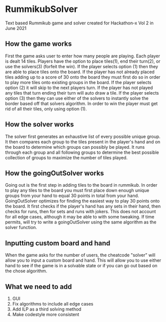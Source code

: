 # RummikubSolver
Text based Rummikub game and solver created for Hackathon-x Vol 2 in June 2021

## How the game works
First the game asks user to enter how many people are playing. Each player is dealt 14 tiles. Players have the option to place tiles(1), end their turn(2), or use the solvers(3) (forfeit the win). If the player selects option (1) then they are able to place tiles onto the board. If the player has not already placed tiles adding up to a score of 30 onto the board they must first do so in order to play more tiles onto existing groups in the board. If the player selects option (2) it will skip to the next players turn. If the player has not played any tiles that turn ending their turn will auto draw a tile. If the player selects option (3) then they can use either of the solvers to instantly solve the border based off that solvers algorithm. In order to win the player must get rid of all their tiles, only using option (1).

## How the solver works
The solver first generates an exhaustive list of every possible unique group. It then compares each group to the tiles present in the player's hand and on the board to determine which groups can possibly be played. It runs through each group and all following groups to determine the best possible collection of groups to maximize the number of tiles played.

## How the goingOutSolver works
Going out is the first step in adding tiles to the board in rummikub. In order to play any tiles to the board you must first place down enough unique groups from your hand to equal 30 points in total from your hand. GoingOutSolver optimizes for finding the easiest way to play 30 points onto the board. It first checks if the player's hand has any sets in their hand, then checks for runs, then for sets and runs with jokers. This does not account for all edge cases, although it may be able to with some tweaking. If time permits, will try to write a goingOutSolver using the same algorithm as the solver function.

## Inputting custom board and hand
When the game asks for the number of users, the cheatcode "solver" will allow you to input a custom board and hand. This will allow you to use either hand to see if the game is in a solvable state or if you can go out based on the chose algorithm.

## What we need to add
1. GUI
2. Fix algorithms to include all edge cases
3. Add ILP as a third solving method
4. Make codestyle more consistent